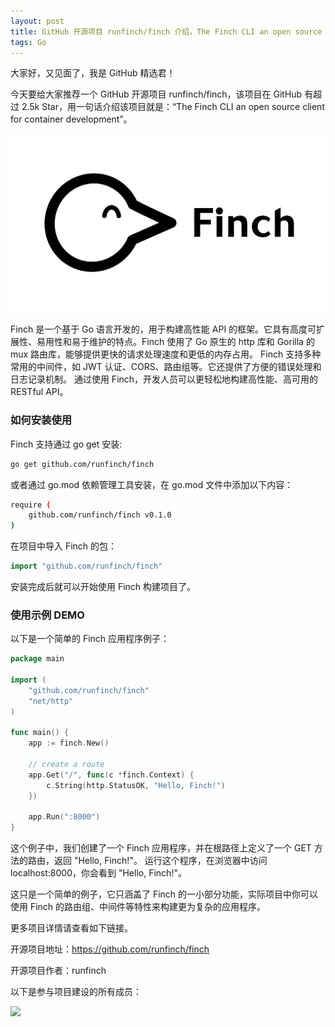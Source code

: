 ```yaml
---
layout: post
title: GitHub 开源项目 runfinch/finch 介绍，The Finch CLI an open source client for container development
tags: Go
---
```


大家好，又见面了，我是 GitHub 精选君！

今天要给大家推荐一个 GitHub 开源项目 runfinch/finch，该项目在 GitHub 有超过 2.5k Star，用一句话介绍该项目就是：“The Finch CLI an open source client for container development”。

![](https://raw.githubusercontent.com/runfinch/finch/main/contrib/logo/Finch_Horizontal_Black.svg)

Finch 是一个基于 Go 语言开发的，用于构建高性能 API 的框架。它具有高度可扩展性、易用性和易于维护的特点。Finch 使用了 Go 原生的 http 库和 Gorilla 的 mux 路由库，能够提供更快的请求处理速度和更低的内存占用。
Finch 支持多种常用的中间件，如 JWT 认证、CORS、路由组等。它还提供了方便的错误处理和日志记录机制。
通过使用 Finch，开发人员可以更轻松地构建高性能、高可用的 RESTful API。


### 如何安装使用

Finch 支持通过 go get 安装: 
```sh
go get github.com/runfinch/finch
```
或者通过 go.mod 依赖管理工具安装，在 go.mod 文件中添加以下内容：
```sh
require (
    github.com/runfinch/finch v0.1.0
)
```
在项目中导入 Finch 的包：
```go
import "github.com/runfinch/finch"
```
安装完成后就可以开始使用 Finch 构建项目了。


### 使用示例 DEMO

以下是一个简单的 Finch 应用程序例子：
```go
package main

import (
	"github.com/runfinch/finch"
	"net/http"
)

func main() {
	app := finch.New()

	// create a route
	app.Get("/", func(c *finch.Context) {
		c.String(http.StatusOK, "Hello, Finch!")
	})

	app.Run(":8000")
}
```
这个例子中，我们创建了一个 Finch 应用程序，并在根路径上定义了一个 GET 方法的路由，返回 "Hello, Finch!"。
运行这个程序，在浏览器中访问 localhost:8000，你会看到 "Hello, Finch!"。

这只是一个简单的例子，它只涵盖了 Finch 的一小部分功能，实际项目中你可以使用 Finch 的路由组、中间件等特性来构建更为复杂的应用程序。


更多项目详情请查看如下链接。

开源项目地址：https://github.com/runfinch/finch 

开源项目作者：runfinch

以下是参与项目建设的所有成员：

![](https://contrib.rocks/image?repo=runfinch/finch)


